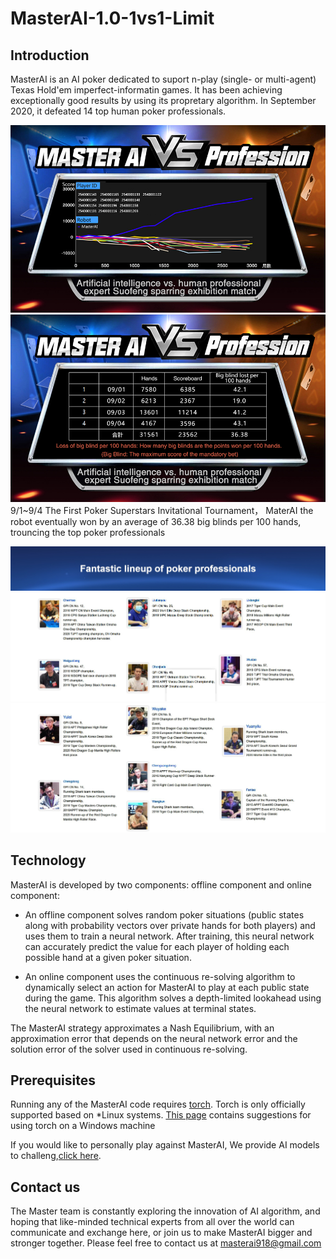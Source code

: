 # MasterAI-1.0-1vs1-Limit

## Introduction

MasterAI is an AI poker dedicated to suport n-play (single- or multi-agent) Texas Hold'em imperfect-informatin games. It has been achieving exceptionally good results by using its propretary algorithm. In September 2020, it defeated 14 top human poker professionals. 

![](https://raw.githubusercontent.com/deeptexas-ai/MasterAI-1.0-1vs1-Limit/main/Proto/Data1.jpg) 
![](https://raw.githubusercontent.com/deeptexas-ai/MasterAI-1.0-1vs1-Limit/main/Proto/Data2.jpg) 
9/1~9/4  The First Poker Superstars Invitational Tournament，
MaterAI  the robot eventually won by an average of 36.38 big blinds per 100 hands, trouncing the top poker professionals

![](https://raw.githubusercontent.com/deeptexas-ai/MasterAI-1.0-1vs1-Limit/main/Proto/player1.jpg) 
![](https://github.com/deeptexas-ai/MasterAI-1.0-1vs1-Limit/blob/main/Proto/player2.jpg) 
![](https://raw.githubusercontent.com/deeptexas-ai/MasterAI-1.0-1vs1-Limit/main/Proto/player3.jpg) 

## Technology

MasterAI is developed by two components: offline component and online component:
* An offline component solves random poker situations (public states along with probability vectors over private hands for both players) and uses them to train a neural network. After training, this neural network can accurately predict the value for each player of holding each possible hand at a given poker situation.

* An online component uses the continuous re-solving algorithm to dynamically select an action for MasterAI to play at each public state during the game. This algorithm solves a depth-limited lookahead using the neural network to estimate values at terminal states.

The MasterAI strategy approximates a Nash Equilibrium, with an approximation error that depends on the neural network error and the solution error of the solver used in continuous re-solving.

## Prerequisites

Running any of the MasterAI code requires [torch](http://torch.ch/).
Torch is only officially supported based on *Linux systems. [This page](https://github.com/torch/torch7/wiki/Windows)
contains suggestions for using torch on a Windows machine

If you would like to personally play against MasterAI, We provide AI models to challeng,[click here](https://master.deeptexas.ai/aigame/).

## Contact us

The Master team is constantly exploring the innovation of AI algorithm, and hoping that like-minded technical experts from all over the world can communicate and exchange here, or join us to make MasterAI bigger and stronger together. Please feel free to contact us at masterai918@gmail.com 
